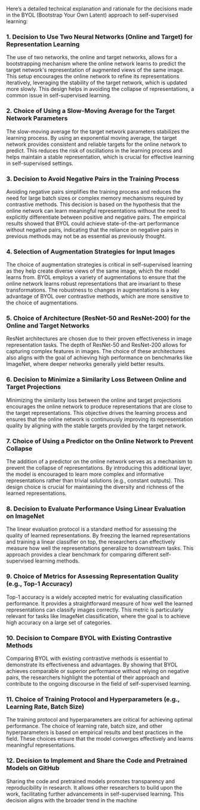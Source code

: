 Here’s a detailed technical explanation and rationale for the decisions made in the BYOL (Bootstrap Your Own Latent) approach to self-supervised learning:

### 1. Decision to Use Two Neural Networks (Online and Target) for Representation Learning
The use of two networks, the online and target networks, allows for a bootstrapping mechanism where the online network learns to predict the target network's representation of augmented views of the same image. This setup encourages the online network to refine its representations iteratively, leveraging the stability of the target network, which is updated more slowly. This design helps in avoiding the collapse of representations, a common issue in self-supervised learning.

### 2. Choice of Using a Slow-Moving Average for the Target Network Parameters
The slow-moving average for the target network parameters stabilizes the learning process. By using an exponential moving average, the target network provides consistent and reliable targets for the online network to predict. This reduces the risk of oscillations in the learning process and helps maintain a stable representation, which is crucial for effective learning in self-supervised settings.

### 3. Decision to Avoid Negative Pairs in the Training Process
Avoiding negative pairs simplifies the training process and reduces the need for large batch sizes or complex memory mechanisms required by contrastive methods. This decision is based on the hypothesis that the online network can learn meaningful representations without the need to explicitly differentiate between positive and negative pairs. The empirical results showed that BYOL could achieve state-of-the-art performance without negative pairs, indicating that the reliance on negative pairs in previous methods may not be as essential as previously thought.

### 4. Selection of Augmentation Strategies for Input Images
The choice of augmentation strategies is critical in self-supervised learning as they help create diverse views of the same image, which the model learns from. BYOL employs a variety of augmentations to ensure that the online network learns robust representations that are invariant to these transformations. The robustness to changes in augmentations is a key advantage of BYOL over contrastive methods, which are more sensitive to the choice of augmentations.

### 5. Choice of Architecture (ResNet-50 and ResNet-200) for the Online and Target Networks
ResNet architectures are chosen due to their proven effectiveness in image representation tasks. The depth of ResNet-50 and ResNet-200 allows for capturing complex features in images. The choice of these architectures also aligns with the goal of achieving high performance on benchmarks like ImageNet, where deeper networks generally yield better results.

### 6. Decision to Minimize a Similarity Loss Between Online and Target Projections
Minimizing the similarity loss between the online and target projections encourages the online network to produce representations that are close to the target representations. This objective drives the learning process and ensures that the online network is continuously improving its representation quality by aligning with the stable targets provided by the target network.

### 7. Choice of Using a Predictor on the Online Network to Prevent Collapse
The addition of a predictor on the online network serves as a mechanism to prevent the collapse of representations. By introducing this additional layer, the model is encouraged to learn more complex and informative representations rather than trivial solutions (e.g., constant outputs). This design choice is crucial for maintaining the diversity and richness of the learned representations.

### 8. Decision to Evaluate Performance Using Linear Evaluation on ImageNet
The linear evaluation protocol is a standard method for assessing the quality of learned representations. By freezing the learned representations and training a linear classifier on top, the researchers can effectively measure how well the representations generalize to downstream tasks. This approach provides a clear benchmark for comparing different self-supervised learning methods.

### 9. Choice of Metrics for Assessing Representation Quality (e.g., Top-1 Accuracy)
Top-1 accuracy is a widely accepted metric for evaluating classification performance. It provides a straightforward measure of how well the learned representations can classify images correctly. This metric is particularly relevant for tasks like ImageNet classification, where the goal is to achieve high accuracy on a large set of categories.

### 10. Decision to Compare BYOL with Existing Contrastive Methods
Comparing BYOL with existing contrastive methods is essential to demonstrate its effectiveness and advantages. By showing that BYOL achieves comparable or superior performance without relying on negative pairs, the researchers highlight the potential of their approach and contribute to the ongoing discourse in the field of self-supervised learning.

### 11. Choice of Training Protocol and Hyperparameters (e.g., Learning Rate, Batch Size)
The training protocol and hyperparameters are critical for achieving optimal performance. The choice of learning rate, batch size, and other hyperparameters is based on empirical results and best practices in the field. These choices ensure that the model converges effectively and learns meaningful representations.

### 12. Decision to Implement and Share the Code and Pretrained Models on GitHub
Sharing the code and pretrained models promotes transparency and reproducibility in research. It allows other researchers to build upon the work, facilitating further advancements in self-supervised learning. This decision aligns with the broader trend in the machine